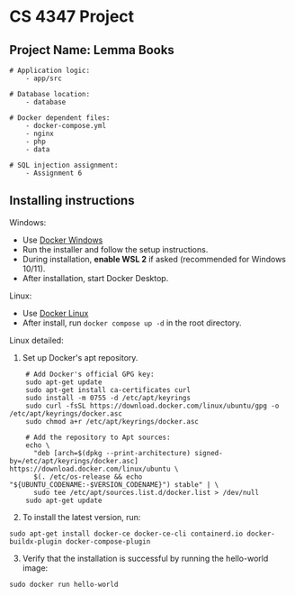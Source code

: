 

# CS 4347 Project 
## Project Name: Lemma Books

```
# Application logic:
    - app/src

# Database location:
    - database

# Docker dependent files:
    - docker-compose.yml
    - nginx
    - php
    - data

# SQL injection assignment:
    - Assignment 6

```
## Installing instructions

Windows: 

- Use [Docker Windows](https://docs.docker.com/desktop/setup/install/windows-install/)
- Run the installer and follow the setup instructions.
- During installation, **enable WSL 2** if asked (recommended for Windows 10/11).
- After installation, start Docker Desktop.


Linux: 

- Use [Docker Linux](https://docs.docker.com/compose/install/linux/)
- After install, run `docker compose up -d` in the root directory.

Linux detailed:
1. Set up Docker's apt repository.


```
    # Add Docker's official GPG key:
    sudo apt-get update
    sudo apt-get install ca-certificates curl
    sudo install -m 0755 -d /etc/apt/keyrings
    sudo curl -fsSL https://download.docker.com/linux/ubuntu/gpg -o /etc/apt/keyrings/docker.asc
    sudo chmod a+r /etc/apt/keyrings/docker.asc

    # Add the repository to Apt sources:
    echo \
      "deb [arch=$(dpkg --print-architecture) signed-by=/etc/apt/keyrings/docker.asc] https://download.docker.com/linux/ubuntu \
      $(. /etc/os-release && echo "${UBUNTU_CODENAME:-$VERSION_CODENAME}") stable" | \
      sudo tee /etc/apt/sources.list.d/docker.list > /dev/null
    sudo apt-get update
```
2. To install the latest version, run: 

`sudo apt-get install docker-ce docker-ce-cli containerd.io docker-buildx-plugin docker-compose-plugin`

3. Verify that the installation is successful by running the hello-world image:

`sudo docker run hello-world`
